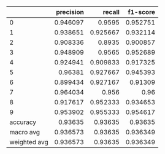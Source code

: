 |              |   precision |   recall |   f1-score |
|:-------------|------------:|---------:|-----------:|
| 0            |    0.946097 | 0.9595   |   0.952751 |
| 1            |    0.938651 | 0.925667 |   0.932114 |
| 2            |    0.908336 | 0.8935   |   0.900857 |
| 3            |    0.948909 | 0.9565   |   0.952689 |
| 4            |    0.924941 | 0.909833 |   0.917325 |
| 5            |    0.96381  | 0.927667 |   0.945393 |
| 6            |    0.899434 | 0.927167 |   0.91309  |
| 7            |    0.964034 | 0.956    |   0.96     |
| 8            |    0.917617 | 0.952333 |   0.934653 |
| 9            |    0.953902 | 0.955333 |   0.954617 |
| accuracy     |    0.93635  | 0.93635  |   0.93635  |
| macro avg    |    0.936573 | 0.93635  |   0.936349 |
| weighted avg |    0.936573 | 0.93635  |   0.936349 |